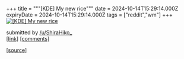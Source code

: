 +++
title = """[KDE] My new rice"""
date = 2024-10-14T15:29:14.000Z
expiryDate = 2024-10-14T15:29:14.000Z
tags = ["reddit","wm"]
+++
[![[KDE] My new rice](https://b.thumbs.redditmedia.com/pxG9lDOXcA5-LAMfxd-gwuur4BMRYDljQcvOA846OQU.jpg "[KDE] My new rice")](https://www.reddit.com/r/unixporn/comments/1g3ijfn/kde_my_new_rice/)

submitted by [/u/ShiraHiko\_](https://www.reddit.com/user/ShiraHiko_)  
[\[link\]](https://www.reddit.com/gallery/1g3ijfn) [\[comments\]](https://www.reddit.com/r/unixporn/comments/1g3ijfn/kde_my_new_rice/)

[[source]](https://www.reddit.com/r/unixporn/comments/1g3ijfn/kde_my_new_rice/)
